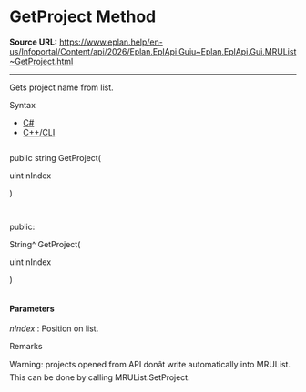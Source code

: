 # GetProject Method

**Source URL:** https://www.eplan.help/en-us/Infoportal/Content/api/2026/Eplan.EplApi.Guiu~Eplan.EplApi.Gui.MRUList~GetProject.html

---

Gets project name from list.

Syntax

- [C#](#i-syntax-CS)
- [C++/CLI](#i-syntax-CPP2005)

```
```
public string GetProject( 

   uint nIndex

)
```
```

```
```
public:

String^ GetProject( 

   uint nIndex

)
```
```

#### Parameters

*nIndex*
:   Position on list.

Remarks

Warning: projects opened from API donât write automatically into MRUList. This can be done by calling MRUList.SetProject.
